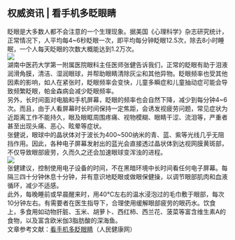 ## 权威资讯 | 看手机多眨眼睛  
眨眼是大多数人都不会注意的一个生理现象。据美国《心理科学》杂志研究统计，正常情况下，人平均每4~6秒眨眼一次，即平均每分钟眨眼12.5次，除去8小时睡眠，一个人每天眨眼的次数大概能达到1.2万次。  
![](http://cdncms.v-keep.cn/wp-content/uploads/2020/01/timg-1.jpg)  
湖南中医药大学第一附属医院眼科主任医师张健告诉我们，正常的眨眼有助于泪液润滑角膜，清洁、湿润眼球，并帮助眼睛清除灰尘和其他异物。眨眼频率也受其他因素的影响，如人在紧张时，眨眼频率会变快，儿童多瞬症和儿童抽动症可能会导致频繁眨眼，帕金森病会减少眨眼频率。  
另外，长时间面对电脑和手机屏幕，眨眼的频率也会自然下降，减少到每分钟4~6次。而且，由于人看屏幕时长时间保持一定焦距，会诱发视疲劳问题，常见症状为近距离工作不能持久，眼及眼眶周围疼痛、视物模糊、眼睛干涩、流泪等，严重者甚至出现头痛、恶心、眩晕等症状。  
张健说，眼球中的晶状体对于波长为400~500纳米的青、蓝、紫等光线几乎无阻挡作用。因此，各种电子屏幕发射出的蓝光会直接透过晶状体到达视网膜黄斑部，不仅导致眼部疲劳，久而久之还会加速眼球变浑浊的进程。  
![](http://cdncms.v-keep.cn/wp-content/uploads/2020/01/ba494d787077410b8e05491eae4126e7.gif)  
张健建议，控制使用电子设备的时间，不在黑暗环境中长时间看任何电子屏幕。每隔三四十分钟休息十分钟，并有意识地眨眼或做眼保健操，以调节眼部肌肉和血液循环，减少不适感。  
此外，每晚睡前或早晨醒来时，用40℃左右的温水浸泡过的毛巾敷于眼部，每次10分钟左右。有需要者在医生指导下，合理使用缓解眼部疲劳的眼药水。饮食上，多食用如动物肝脏、玉米、胡萝卜、西红柿、西兰花、菠菜等富含维生素A的食物，以及富含欧米伽3脂肪酸的深海鱼。  
文章参考文献：<a href="http://health.people.com.cn/n1/2019/1231/c14739-31529576.html">看手机多眨眼睛</a>（人民健康网）  
